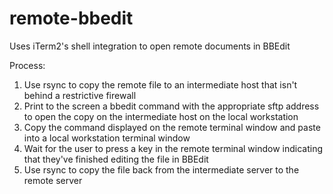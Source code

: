 # remote-bbedit
Uses iTerm2's shell integration to open remote documents in BBEdit

Process:

1) Use rsync to copy the remote file to an intermediate host that isn't behind a restrictive firewall
2) Print to the screen a bbedit command with the appropriate sftp address to open the copy on the intermediate host on the local workstation
3) Copy the command displayed on the remote terminal window and paste into a local workstation terminal window
4) Wait for the user to press a key in the remote terminal window indicating that they've finished editing the file in BBEdit
5) Use rsync to copy the file back from the intermediate server to the remote server
